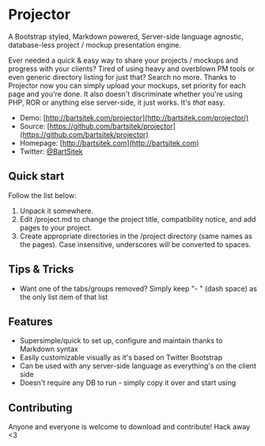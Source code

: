 # Projector

A Bootstrap styled, Markdown powered, Server-side language agnostic, database-less project / mockup presentation engine.

Ever needed a quick & easy way to share your projects / mockups and progress with your clients? Tired of using heavy and overblown PM tools or even generic directory listing for just that? Search no more. Thanks to Projector now you can simply upload your mockups, set priority for each page and you're done. It also doesn't discriminate whether you're using PHP, ROR or anything else server-side, it just works. It's *that* easy.

* Demo: [http://bartsitek.com/projector](http://bartsitek.com/projector/)
* Source: [https://github.com/bartsitek/projector](https://github.com/bartsitek/projector)
* Homepage: [http://bartsitek.com](http://bartsitek.com)
* Twitter: [@BartSitek](http://twitter.com/BartSitek)

## Quick start

Follow the list below:         

1. Unpack it somewhere.
2. Edit /project.md to change the project title, compatibility notice, and add pages to your project.
3. Create appropriate directories in the /project directory (same names as the pages). Case insensitive, underscores will be converted to spaces.


## Tips & Tricks

- Want one of the tabs/groups removed? Simply keep "- " (dash space) as the only list item of that list


## Features

* Supersimple/quick to set up, configure and maintain thanks to Markdown syntax
* Easily customizable visually as it's based on Twitter Bootstrap
* Can be used with any server-side language as everything's on the client side
* Doesn't require any DB to run - simply copy it over and start using


## Contributing

Anyone and everyone is welcome to download and contribute! Hack away <3